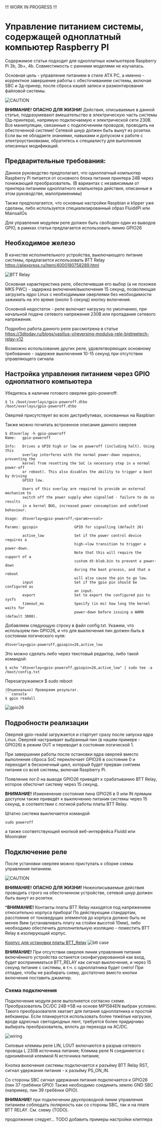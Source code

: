 !!! WORK IN PROGRESS !!!

# Управление питанием системы, содержащей одноплатный компьютер Raspberry PI

Содержимое статьи подходит для одноплатных компьютеров Raspberry Pi 3b, 3b+, 4b. Совместимость с ранними моделями не изучалась.

Основная цель - управление питанием в стиле ATX PC, а именно - корректное завершение работы с обесточиванием системы, включая SBC и 3д-принер, 
после сброса кэшей записи и размонтирования файловой системы.

![CAUTION](../images/highvoltage.png)

**ВНИМАНИЕ!** **ОПАСНО ДЛЯ ЖИЗНИ!** Действия, описываемые в данной статье, подразумевают вмешательство в электрическую часть системы (3д-принтера), 
напрямую подключаемую к электрической сети 230В. Все манипуляции, связанные с подключением проводов, проводить на обесточенной системе! 
Сетевой шнур должен быть вынут из розетки. Если вы не обладаете знаниями, навыками и допуском к работе с электроустановками, 
обратитесь к специалисту для выполнения описанных модификаций.

## Предварительные требования:

Данное руководство предполагает, что одноплатный компьютер Raspberry Pi питается от основного блока питания принтера 24В через понижающий преобразователь.
(В вариантах с независимым от принтера питанием одноплатного компьютера действия, описанные в этом руководстве, малоприменимы)

Также предполагается, что основные настройки Raspbian и klipper уже сделаны, либо используется специализированный образ FluiddPi или MainsailOs

Для управления модулем реле должен быть свободен один из выводов GPIO, в рамках статьи предлагается использовать линию GPIO26


## Необходимое железо

В качестве исполнительного устройства, выключающего питание системы, предлагается использовать BTT Relay https://aliexpress.ru/item/4000180758289.html

![BTT Relay](../images/btt_relay.png) 

Основная характеристика реле, обеспечившая его выбор (а не похожее MKS PWC) - задержка включения/выключения 15 секунд, позволяющая загрузить ядро Linux 
с необходимыми оверлеями без необходимости зажимать на это время (около 5 секунд) кнопку включения.

Основной недостаток - реле включает нагрузку по умолчанию, при начальной подаче сетевого напряжения 230В или пропадания сетевого напряжения.

Подробно работа данного реле рассмотрена в статье https://3dtoday.ru/blogs/vasilius-v/reversing-modulya-rele-bigtreetech-relay-v12

Возможно использование других реле, удовлетворяющих основному требованию - задержке выключения 10-15 секунд при отсутствии управляющего сигнала

## Настройка управления питанием через GPIO одноплатного компьютера

Убедитесь в наличии готового оверлея gpio-poweroff:
```console 
$ ls /boot/overlays/gpio-poweroff.dtbo
/boot/overlays/gpio-poweroff.dtbo
```
Оверлей присутствует во всех дистрибутивах, основанных на Raspbian

Также можно почитать встроенное описание данного оверлея
```console 
$ dtoverlay -h gpio-poweroff
Name:   gpio-poweroff

Info:   Drives a GPIO high or low on poweroff (including halt). Using this
        overlay interferes with the normal power-down sequence, preventing the
        kernel from resetting the SoC (a necessary step in a normal power-off
        or reboot). This also disables the ability to trigger a boot by driving
        GPIO3 low.

        Users of this overlay are required to provide an external mechanism to
        switch off the power supply when signalled - failure to do so results
        in a kernel BUG, increased power consumption and undefined behaviour.

Usage:  dtoverlay=gpio-poweroff,<param>=<val>

Params: gpiopin                 GPIO for signalling (default 26)

        active_low              Set if the power control device requires a
                                high->low transition to trigger a power-down.
                                Note that this will require the support of a
                                custom dt-blob.bin to prevent a power-down
                                during the boot process, and that a reboot
                                will also cause the pin to go low.
        input                   Set if the gpio pin should be configured as
                                an input.
        export                  Set to export the configured pin to sysfs
        timeout_ms              Specify (in ms) how long the kernel waits for
                                power-down before issuing a WARN (default 3000).
```

Добавляем следующую строку в файл config.txt. Укажем, что используем пин GPIO26, и что для выключения пин должен быть в состоянии логического нуля:
```
dtoverlay=gpio-poweroff,gpiopin=26,active_low
```

Это можно сделать либо через текстовый редактор, либо такой командой:
```console
$ echo "dtoverlay=gpio-poweroff,gpiopin=26,active_low" | sudo tee -a /boot/config.txt
```
Перезагружаемся
$ sudo reboot
```
(Опционально) Проверяем результат.
```console 
$ gpio readall
```
![gpio26](../images/gpio26.png) 


## Подробности реализации

Оверлей gpio-readal загружается и стартует сразу после запуска ядра Linux. Оверлей настраивает выбранный пин (в нашем примере - GPIO26) 
в режим OUT и переводит в состояние логической 1. 

При завершении работы после остановки ядра оверлей вместо выполнения сброса SoC переключает GPIO26 в состояние 0 и переходит в бесконечный цикл,
который будет прерван снятием питания со всей системы, включая Raspberry Pi.

Появление лог.0 на выводе GPIO26 приведёт к срабатыванию BTT Relay, которое обесточит систему через 15 секунд.


**ВНИМАНИЕ!** Измененение состояния пина GPIO26 в 0 или IN прямым доступом также приведёт к выключению питания системы через 15 секунд, 
в соответствии с логикой работы платы BTT Relay.


Штатно система выключается командой 
```console
sudo poweroff
```
а также соответствующей кнопкой веб-интерфейса Fluidd или Moonraker

## Подключение реле

После установки оверлея можно приступать к сборке схемы управления питанием.

![CAUTION](../images/highvoltage.png) 

**ВНИМАНИЕ!** **ОПАСНО ДЛЯ ЖИЗНИ!** Нижеописываемые действия проводить строго на обесточенном устройстве, сетевой шнур должен быть вынут из розетки.

***ВНИМАНИЕ!** Контакты платы BTT Relay находятся под напряжением относительно корпуса прибора! По действующим стандартам, расстояние от токоведущих элементов до корпуса должно быть не менее 8мм (устанавливать плату на стойки высотой 10мм), либо необходимо обеспечить дополнительную изоляцию - поместить BTT Relay в изолирующий корпус.

[Корпус для установки платы BTT_Relay](BTT_Relay_Enclosure.stl)
![btt case](../images/btt-enclosure.jpg)

**ВНИМАНИЕ!** При отсутствии оверлея линия управления питания включённого устройства останется сконфигурированной как вход, будет восприниматься BTT_RELAY как сигнал выключения, и через 15 секунд питание с системы, в т.ч. с одноплатника будет снято! При отладке, чтобы не разбирать схему, достаточно вместо кнопки включения поставить джампер.

### Схема подключения
Подключение модуля реле выполняется согласно схеме. Преобразователь DC/DC 24В->5В на основе MP1584EN выбран условно. Такого преобразователя хватает для питания одноплатника и простой вебкамеры. Если планируется использовать более тяжёлые нагрузки, вроде адресных светодиодных лент, требуется более придирчиво выбирать преобразователь, вплоть до перехода на AC/DC.

![wiring](../images/wiring-rpi.png)

Силовые клеммы реле LIN, LOUT включаются в разрыв сетевого провода L 230В источника питания;
Клемма реле N соединяется с одноимённой клеммой N источника питания;

Кнопка включения системы подключается к разъёму BTT Relay RST, сигнал удержания питания - к разъёму PS_ON_IN.

Со стороны SBC сигнал удержания питания подключается к GPIO26 (пин 37 гребёнки GPIO)
Также необходимо соединить землю GND SBC (например, пин 39 гребёнки GPIO).

**ВНИМАНИЕ!** при подключении двухпроводной линии управления питанием соблюдать полярность как со стороны SBC, так и на плате BTT RELAY. См. схему (TODO).


продолжение следует...
TODO добавить примеры настройки клиппера


